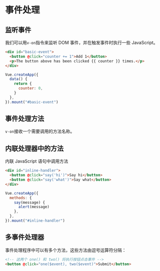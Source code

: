 # 事件处理

## 监听事件

我们可以用`v-on`指令来监听 DOM 事件，并在触发事件时执行一些 JavaScript。

```html
<div id="basic-event">
  <button @click="counter += 1">Add 1</button>
  <p>The button above has been clicked {{ counter }} times.</p>
</div>
```

```js
Vue.createApp({
  data() {
    return {
      counter: 0,
    }
  },
}).mount("#basic-event")
```

## 事件处理方法

`v-on`接收一个需要调用的方法名称。

## 内联处理器中的方法

内联 JavaScript 语句中调用方法

```html
<div id="inline-handler">
  <button @click="say('hi')">Say hi</button>
  <button @click="say('what')">Say what</button>
</div>
```

```js
Vue.createApp({
  methods: {
    say(message) {
      alert(message)
    },
  },
}).mount("#inline-handler")
```

## 多事件处理器

事件处理程序中可以有多个方法，这些方法由逗号运算符分隔：

```html
<!-- 这两个 one() 和 two() 将执行按钮点击事件 -->
<button @click="one($event), two($event)">Submit</button>
```
